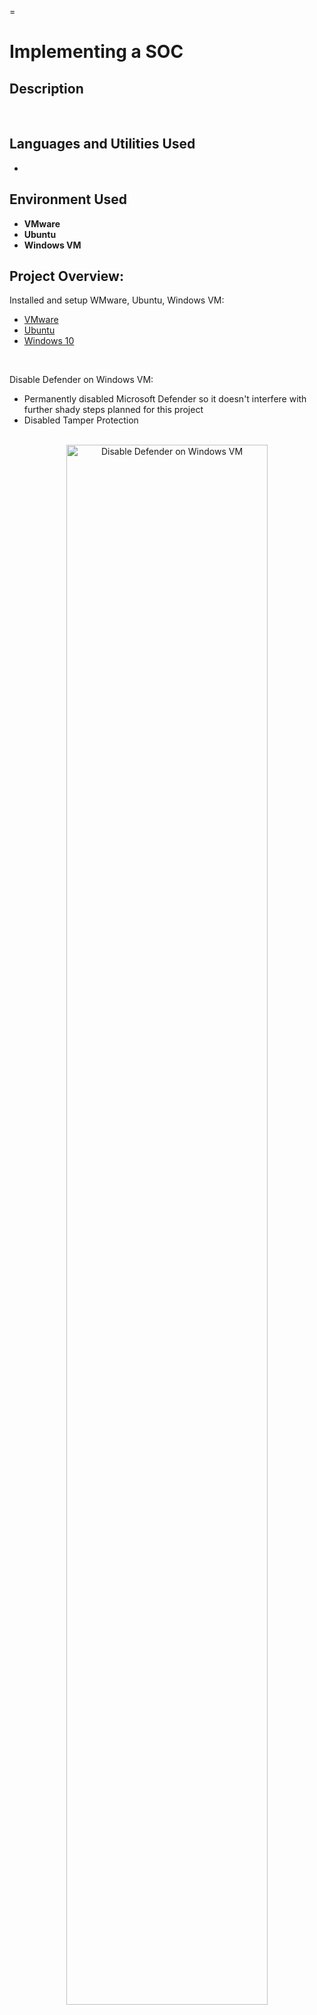 =<h1>Implementing a SOC</h1>


<h2>Description</h2>

<br />


<h2>Languages and Utilities Used</h2>

- <b></b>

<h2>Environment Used</h2>

- <b>VMware</b>
- <b>Ubuntu</b>
- <b>Windows VM</b>

<h2>Project Overview:</h2>

Installed and setup WMware, Ubuntu, Windows VM: <br/>

- <a href="https://www.vmware.com/products/workstation-player/workstation-player-evaluation.html">VMware</a>
- <a href="https://ubuntu.com/download/desktop)">Ubuntu</a>
- <a href="https://www.microsoft.com/en-us/software-download/windows10">Windows 10</a>
<br />

Disable Defender on Windows VM: <br/>

- Permanently disabled Microsoft Defender so it doesn't interfere with further shady steps planned for this project
- Disabled Tamper Protection 

<p align="center"> 
<br />
<img src="https://imgur.com/o6gSKAN.png" height="80%" width="80%" alt="Disable Defender on Windows VM"/>
<br />
<br />

